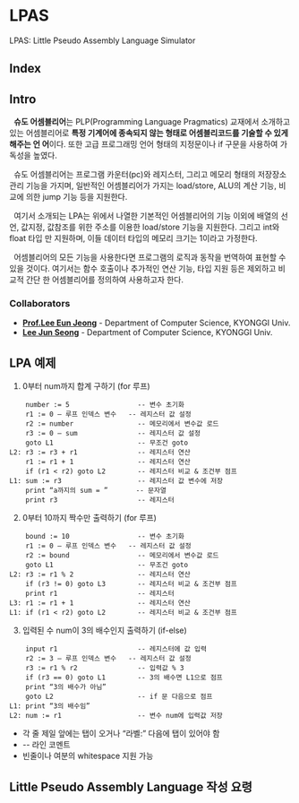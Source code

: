 # LPAS
LPAS: Little Pseudo Assembly Language Simulator

## Index


## Intro  
  
&nbsp;&nbsp;**슈도 어셈블리어**는 PLP(Programming Language Pragmatics) 교재에서 소개하고 있는
어셈블리어로 **특정 기계어에 종속되지 않는 형태로 어셈블리코드를 기술할 수 있게 해주는 언
어**이다. 또한 고급 프로그래밍 언어 형태의 지정문이나 if 구문을 사용하여 가독성을 높였다.  


&nbsp;&nbsp;슈도 어셈블리어는 프로그램 카운터(pc)와 레지스터, 그리고 메모리 형태의 저장장소 관리
기능을 가지며, 일반적인 어셈블리어가 가지는 load/store, ALU의 계산 기능, 비교에 의한
jump 기능 등을 지원한다.  


&nbsp;&nbsp;여기서 소개되는 LPA는 위에서 나열한 기본적인 어셈블리어의 기능 이외에 배열의 선언,
값지정, 값참조를 위한 주소를 이용한 load/store 기능을 지원한다. 그리고 int와 float 타입
만 지원하며, 이들 데이터 타입의 메모리 크기는 1이라고 가정한다.  


&nbsp;&nbsp;어셈블리어의 모든 기능을 사용한다면 프로그램의 로직과 동작을 번역하여 표현할 수 있을
것이다. 여기서는 함수 호출이나 추가적인 연산 기능, 타입 지원 등은 제외하고 비교적 간단
한 어셈블리어를 정의하여 사용하고자 한다.  


### Collaborators
- **[Prof.Lee Eun Jeong](mailto:ejlee@kyonggi.ac.kr)** - Department of Computer Science, KYONGGI Univ.  
- **[Lee Jun Seong](https://github.com/krPlatypus)**  - Department of Computer Science, KYONGGI Univ.    


## LPA 예제 

1. 0부터 num까지 합계 구하기 (for 루프)  
```
    number := 5                 -- 변수 초기화
    r1 := 0 — 루프 인덱스 변수   -- 레지스터 값 설정
    r2 := number                -- 메모리에서 변수값 로드
    r3 := 0 — sum               -- 레지스터 값 설정
    goto L1                     -- 무조건 goto
L2: r3 := r3 + r1               -- 레지스터 연산
    r1 := r1 + 1                -- 레지스터 연산
    if (r1 < r2) goto L2        -- 레지스터 비교 & 조건부 점프
L1: sum := r3                   -- 레지스터 값 변수에 저장
    print “a까지의 sum = ”       -- 문자열
    print r3                    -- 레지스터
```

2. 0부터 10까지 짝수만 출력하기 (for 루프)  
```
    bound := 10                 -- 변수 초기화
    r1 := 0 — 루프 인덱스 변수   -- 레지스터 값 설정
    r2 := bound                 -- 메모리에서 변수값 로드
    goto L1                     -- 무조건 goto
L2: r3 := r1 % 2                -- 레지스터 연산
    if (r3 != 0) goto L3        -- 레지스터 비교 & 조건부 점프
    print r1                    -- 레지스터
L3: r1 := r1 + 1                -- 레지스터 연산
L1: if (r1 < r2) goto L2        -- 레지스터 비교 & 조건부 점프
```

3. 입력된 수 num이 3의 배수인지 출력하기 (if-else)  
```
    input r1                    -- 레지스터에 값 입력
    r2 := 3 — 루프 인덱스 변수   -- 레지스터 값 설정
    r3 := r1 % r2               -- 입력값 % 3
    if (r3 == 0) goto L1        -- 3의 배수면 L1으로 점프
    print “3의 배수가 아님”
    goto L2                     -- if 문 다음으로 점프
L1: print “3의 배수임”
L2: num := r1                   -- 변수 num에 입력값 저장
```
- 각 줄 제일 앞에는 탭이 오거나 “라벨:” 다음에 탭이 있어야 함
- -- 라인 코멘트
- 빈줄이나 여분의 whitespace 지원 가능

  
## Little Pseudo Assembly Language 작성 요령
